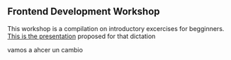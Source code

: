 ## Frontend Development Workshop

This workshop is a compilation on introductory excercises for begginners.
[This is the presentation](https://docs.google.com/presentation/d/1vDAniyX5-1L7Lel34URDdCrnA9FDZnZpQnBMaeOjopE/edit?usp=sharing) proposed for that dictation

vamos a ahcer un cambio
